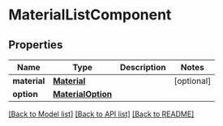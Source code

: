 # MaterialListComponent

## Properties
Name | Type | Description | Notes
------------ | ------------- | ------------- | -------------
**material** | [**Material**](Material.md) |  | [optional] 
**option** | [**MaterialOption**](MaterialOption.md) |  | 

[[Back to Model list]](../README.md#documentation-for-models) [[Back to API list]](../README.md#documentation-for-api-endpoints) [[Back to README]](../README.md)



